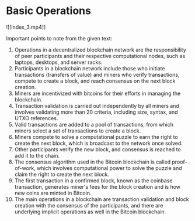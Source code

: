 # Basic Operations

![[index_3.mp4]]

Important points to note from the given text:

1.  Operations in a decentralized blockchain network are the responsibility of peer participants and their respective computational nodes, such as laptops, desktops, and server racks.
2.  Participants in a blockchain network include those who initiate transactions (transfers of value) and miners who verify transactions, compete to create a block, and reach consensus on the next block creation.
3.  Miners are incentivized with bitcoins for their efforts in managing the blockchain.
4.  Transaction validation is carried out independently by all miners and involves validating more than 20 criteria, including size, syntax, and UTXO references.
5.  Valid transactions are added to a pool of transactions, from which miners select a set of transactions to create a block.
6.  Miners compete to solve a computational puzzle to earn the right to create the next block, which is broadcast to the network once solved.
7.  Other participants verify the new block, and consensus is reached to add it to the chain.
8.  The consensus algorithm used in the Bitcoin blockchain is called proof-of-work, which involves computational power to solve the puzzle and claim the right to create the next block.
9.  The first transaction in a confirmed block, known as the coinbase transaction, generates miner's fees for the block creation and is how new coins are minted in Bitcoin.
10.  The main operations in a blockchain are transaction validation and block creation with the consensus of the participants, and there are underlying implicit operations as well in the Bitcoin blockchain.